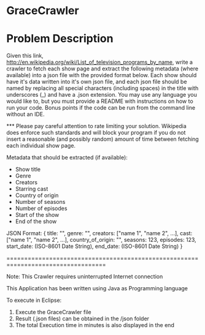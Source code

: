 # GraceCrawler

Problem Description
===================

Given this link, http://en.wikipedia.org/wiki/List_of_television_programs_by_name,
write a crawler to fetch each show page and extract the following metadata
(where available) into a json file with the provided format below.
Each show should have it's data written into it's own json file, and each json
file should be named by replacing all special characters (including spaces) in
the title with underscores (_) and have a .json extension.  You may use any
language you would like to, but you must provide a README with instructions on
how to run your code.  Bonus points if the code can be run from the command
line without an IDE.

*** Please pay careful attention to rate limiting your solution.
Wikipedia does enforce such standards and will block your program if you do
not insert a reasonable (and possibly random) amount of time between fetching
each individual show page.

Metadata that should be extracted (if available):
 - Show title
 - Genre
 - Creators
 - Starring cast
 - Country of origin
 - Number of seasons
 - Number of episodes
 - Start of the show
 - End of the show

JSON Format:
{
    title: "",
    genre: "",
    creators: ["name 1", "name 2", ...],
    cast: ["name 1", "name 2", ...],
    country_of_origin: "",
    seasons: 123,
    episodes: 123,
    start_date: (ISO-8601 Date String),
    end_date: (ISO-8601 Date String)
}

==================================================================================

Note: This Crawler requires uninterrupted Internet connection

This Application has been written using Java as Programming language

To execute in Eclipse:
1) Execute the GraceCrawler file
2) Result (.json files) can be obtained in the /json folder
3) The total Execution time in minutes is also displayed in the end